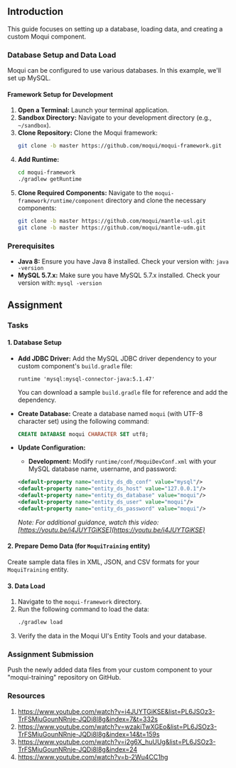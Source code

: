 ## Introduction

This guide focuses on setting up a database, loading data, and creating a custom Moqui component.

### Database Setup and Data Load

Moqui can be configured to use various databases. In this example, we'll set up MySQL.

#### Framework Setup for Development

1. **Open a Terminal:** Launch your terminal application.
2. **Sandbox Directory:** Navigate to your development directory (e.g., `~/sandbox`).
3. **Clone Repository:** Clone the Moqui framework:
   ```bash
   git clone -b master https://github.com/moqui/moqui-framework.git
   ```
4. **Add Runtime:**
   ```bash
   cd moqui-framework
   ./gradlew getRuntime
   ```
5. **Clone Required Components:** Navigate to the `moqui-framework/runtime/component` directory and clone the necessary components:
   ```bash
   git clone -b master https://github.com/moqui/mantle-usl.git
   git clone -b master https://github.com/moqui/mantle-udm.git
   ```

### Prerequisites

* **Java 8:** Ensure you have Java 8 installed. Check your version with: `java -version`
* **MySQL 5.7.x:**  Make sure you have MySQL 5.7.x installed. Check your version with: `mysql -version`

## Assignment

### Tasks

#### 1. Database Setup

* **Add JDBC Driver:** Add the MySQL JDBC driver dependency to your custom component's `build.gradle` file:
  ```
  runtime 'mysql:mysql-connector-java:5.1.47'
  ```
  You can download a sample `build.gradle` file for reference and add the dependency.
* **Create Database:** Create a database named `moqui` (with UTF-8 character set) using the following command:
   ```sql
   CREATE DATABASE moqui CHARACTER SET utf8;
   ```
* **Update Configuration:**
   * **Development:**  Modify `runtime/conf/MoquiDevConf.xml` with your MySQL database name, username, and password:

   ```xml
   <default-property name="entity_ds_db_conf" value="mysql"/>
   <default-property name="entity_ds_host" value="127.0.0.1"/>
   <default-property name="entity_ds_database" value="moqui"/>
   <default-property name="entity_ds_user" value="moqui"/>
   <default-property name="entity_ds_password" value="moqui"/>
   ```
   *Note: For additional guidance, watch this video: [https://youtu.be/i4JUYTGiKSE](https://youtu.be/i4JUYTGiKSE)*

#### 2. Prepare Demo Data (for `MoquiTraining` entity)

Create sample data files in XML, JSON, and CSV formats for your `MoquiTraining` entity.

#### 3. Data Load

1. Navigate to the `moqui-framework` directory.
2. Run the following command to load the data:
   ```bash
   ./gradlew load
   ```
3. Verify the data in the Moqui UI's Entity Tools and your database.

### Assignment Submission

Push the newly added data files from your custom component to your "moqui-training" repository on GitHub.

### Resources 
1. https://www.youtube.com/watch?v=i4JUYTGiKSE&list=PL6JSOz3-TrFSMiuGounNRnje-JQDi8l8g&index=7&t=332s
2. https://www.youtube.com/watch?v=wzakiTwXGEo&list=PL6JSOz3-TrFSMiuGounNRnje-JQDi8l8g&index=14&t=159s
3. https://www.youtube.com/watch?v=i2g6X_huUUg&list=PL6JSOz3-TrFSMiuGounNRnje-JQDi8l8g&index=24
4. https://www.youtube.com/watch?v=b-2Wu4CC1hg



